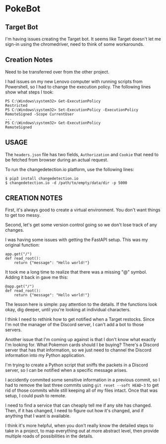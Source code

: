 # PokeBot

## Target Bot

I'm having issues creating the Target bot. It seems like Target doesn't let me sign-in using the chromedriver, need to think of some workarounds.

## Creation Notes

Need to be transferred over from the other project.

I had issues on my new Lenovo computer with running scripts from Powershell, so I had to change the execution policy. The following lines show what steps I took:
```
PS C:\Windows\system32> Get-ExecutionPolicy
Restricted
PS C:\Windows\system32> Set-ExecutionPolicy -ExecutionPolicy RemoteSigned -Scope CurrentUser
...
PS C:\Windows\system32> Get-ExecutionPolicy
RemoteSigned
```
## USAGE

The `headers.json` file has two fields, `Authorization` and `Cookie` that need to be fetched from browser during an actual request.

To run the changedetection.io platform, use the following lines:
```
$ pip3 install changedetection.io
$ changedetection.io -d /path/to/empty/data/dir -p 5000
```

## CREATION NOTES

First, it's always good to create a virtual environment. You don't want things to get too messy.

Second, let's get some version control going so we don't lose track of any changes.

I was having some issues with getting the FastAPI setup. This was my original function:

```
app.get("/")
def read_root():
	return {"message": "Hello world!"}
```

It took me a long time to realize that there was a missing "@" symbol. Adding it back in gave me this:

```
@app.get("/")
def read_root():
	return {"message": "Hello world!"}
```

The lesson here is simple: pay attention to the details. If the functions look okay, dig deeper, until you're looking at individual characters.

I think I need to rethink how to get notified when a Target restocks. Since I'm not the manager of the Discord server, I can't add a bot to those servers.

Another issue that I'm coming up against is that I don't know what exactly I'm looking for. What Pokemon cards should I be buying? There's a Discord server that has that information, so we just need to channel the Discord information into my Python application. 

I'm trying to create a Python script that sniffs the packets in a Discord server, so I can be notified when a specific message arises.

I accidently commited some sensitive information in a previous commit, so I had to remove the last three commits using `git reset --soft HEAD~3` to get rid of those commits while still keeping all of my files intact. Once that was setup, I could push to remote.

I need to find a service that can cheaply tell me if any site has changed. Then, if it has changed, I need to figure out how it's changed, and if anything that I want is available.

I think it's more helpful, when you don't really know the detailed steps to take in a project, to map everything out at more abstract level, then provide multiple roads of possibilities in the details.
